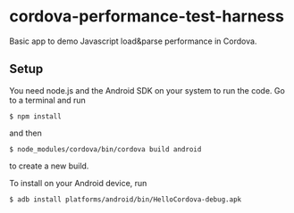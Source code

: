 cordova-performance-test-harness
================================

Basic app to demo Javascript load&amp;parse performance in Cordova.

## Setup

You need node.js and the Android SDK on your system to run the code.
Go to a terminal and run

    $ npm install
and then

    $ node_modules/cordova/bin/cordova build android
to create a new build.

To install on your Android device, run

    $ adb install platforms/android/bin/HelloCordova-debug.apk
